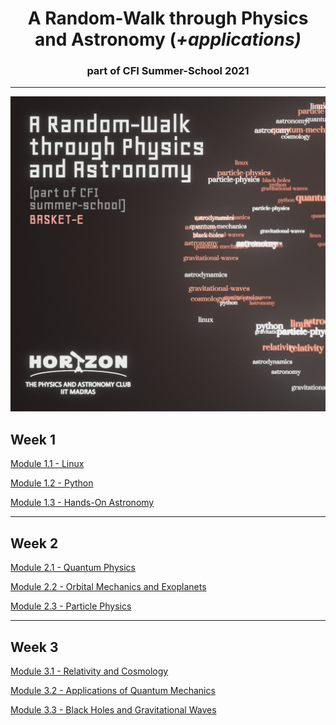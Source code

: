 <h1 align='center'>A Random-Walk through Physics and 
Astronomy (<i>+applications)</i></h1>
<h3 align='center'>part of CFI Summer-School 2021</h2>
<hr>

![Poster](/img/poster-static.png)

## Week 1

[Module 1.1 - Linux](./week-01/linux/)

[Module 1.2 - Python](./week-01/python/)

[Module 1.3 - Hands-On Astronomy](./week-01/hands-on-astronomy)

---

## Week 2

[Module 2.1 - Quantum Physics](./week-02/quantum-physics/)

[Module 2.2 - Orbital Mechanics and Exoplanets](./week-02/orbital-mechanics-and-exoplanets)

[Module 2.3 - Particle Physics](./week-02/particle-physics)

---

## Week 3

[Module 3.1 - Relativity and Cosmology](./week-03/relativity-and-cosmology)

[Module 3.2 - Applications of Quantum Mechanics](./week-03/applications-of-qm)

[Module 3.3 - Black Holes and Gravitational Waves](./week-03/bh-and-gw)
